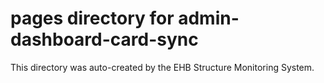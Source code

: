 # pages directory for admin-dashboard-card-sync

This directory was auto-created by the EHB Structure Monitoring System.